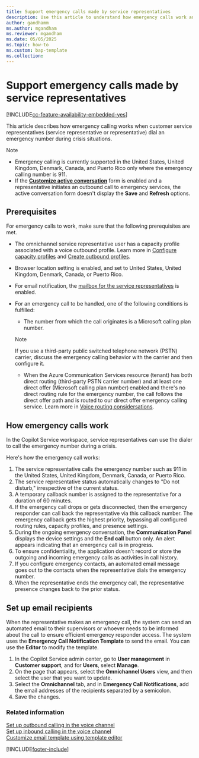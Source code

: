 ```yaml
---
title: Support emergency calls made by service representatives
description: Use this article to understand how emergency calls work and how you can set up email recipients for emergency calls in Dynamics 365 Contact Center.
author: gandhamm
ms.author: mgandham
ms.reviewer: mgandham
ms.date: 05/05/2025
ms.topic: how-to
ms.custom: bap-template
ms.collection:
---
```


# Support emergency calls made by service representatives


[!INCLUDE[cc-feature-availability-embedded-yes](../../includes/cc-feature-availability-embedded-yes.md)]


This article describes how emergency calling works when customer service representatives (service representative or representative) dial an emergency number during crisis situations.

> [!NOTE]
>
> - Emergency calling is currently supported in the United States, United Kingdom, Denmark, Canada, and Puerto Rico only where the emergency calling number is 911.
> - If the [**Customize active conversation**](add-customer-summary-settings.md#manage-active-conversation-form-settings) form is enabled and a representative initiates an outbound call to emergency services, the active conversation form doesn't display the **Save** and **Refresh** options. 

## Prerequisites

For emergency calls to work, make sure that the following prerequisites are met.

- The omnichannel service representative user has a capacity profile associated with a voice outbound profile. Learn more in [Configure capacity profiles](voice-channel-outbound-calling.md#configure-capacity-profiles-and-assign-users) and [Create outbound profiles](configure-outbound-inbound-profiles.md#create-outbound-profiles).
- Browser location setting is enabled, and set to United States, United Kingdom, Denmark, Canada, or Puerto Rico.
- For email notification, the [mailbox for the service representatives](/power-platform/admin/create-forward-mailboxes-edit-mailboxes) is enabled.
- For an emergency call to be handled, one of the following conditions is fulfilled:
   - The number from which the call originates is a Microsoft calling plan number.
   
   > [!NOTE]
   > If you use a third-party public switched telephone network (PSTN) carrier, discuss the emergency calling behavior with the carrier and then configure it.  
   
   - When the Azure Communication Services resource (tenant) has both direct routing (third-party PSTN carrier number) and at least one direct offer (Microsoft calling plan number) enabled and there's no direct routing rule for the emergency number, the call follows the direct offer path and is routed to our direct offer emergency calling service. Learn more in [Voice routing considersations](/azure/communication-services/concepts/telephony/direct-routing-provisioning#voice-routing-considerations).

## How emergency calls work

In the Copilot Service workspace, service representatives can use the dialer to call the emergency number during a crisis.

Here's how the emergency call works:

1. The service representative calls the emergency number such as 911 in the United States, United Kingdom, Denmark, Canada, or Puerto Rico.
1. The service representative status automatically changes to "Do not disturb," irrespective of the current status.
1. A temporary callback number is assigned to the representative for a duration of 60 minutes. 
1. If the emergency call drops or gets disconnected, then the emergency responder can call back the representative via this callback number. The emergency callback gets the highest priority, bypassing all configured routing rules, capacity profiles, and presence settings.
1. During the ongoing emergency conversation, the **Communication Panel** displays the device settings and the **End call** button only. An alert appears indicating that an emergency call is in progress.
1. To ensure confidentiality, the application doesn't record or store the outgoing and incoming emergency calls as activities in call history.
1. If you configure emergency contacts, an automated email message goes out to the contacts when the representative dials the emergency number.
1. When the representative ends the emergency call, the representative presence changes back to the prior status.

## Set up email recipients

When the representative makes an emergency call, the system can send an automated email to their supervisors or whoever needs to be informed about the call to ensure efficient emergency responder access. The system uses the **Emergency Call Notification Template** to send the email. You can use the **Editor** to modify the template.

1. In the Copilot Service admin center, go to **User management** in **Customer support**, and for **Users**, select **Manage**.
1. On the page that appears, select the **Omnichannel Users** view, and then select the user that you want to update.
1. Select the **Omnichannel** tab, and in **Emergency Call Notifications**, add the email addresses of the recipients separated by a semicolon.
1. Save the changes.


### Related information

[Set up outbound calling in the voice channel](voice-channel-outbound-calling.md)  
[Set up inbound calling in the voice channel](voice-channel-inbound-calling.md)  
[Customize email template using template editor](/power-apps/user/cs-template-options?context=%2Fdynamics365%2Fcontext%2Fcustomer-service-context)  

[!INCLUDE[footer-include](../../includes/footer-banner.md)]
